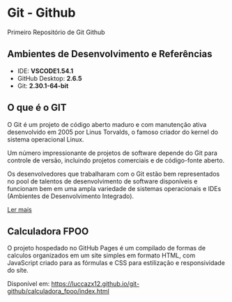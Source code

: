 # Git - Github
Primeiro Repositório de Git Github

## **Ambientes de Desenvolvimento e Referências**

* IDE:    **VSCODE1.54.1**
* GitHub Desktop: **2.6.5**
* Git: **2.30.1-64-bit**

## O que é o GIT

O Git é um projeto de código aberto maduro e com manutenção ativa desenvolvido em 2005 por Linus Torvalds, o famoso criador do kernel do sistema operacional Linux. 

Um número impressionante de projetos de software depende do Git para controle de versão, incluindo projetos comerciais e de código-fonte aberto. 

Os desenvolvedores que trabalharam com o Git estão bem representados no pool de talentos de desenvolvimento de software disponíveis e funcionam bem em uma ampla variedade de sistemas operacionais e IDEs (Ambientes de Desenvolvimento Integrado).

[Ler mais](https://www.atlassian.com/br/git/tutorials/what-is-git)


## Calculadora FPOO

O projeto hospedado no GitHub Pages é um compilado de formas de calculos organizados em um site simples em formato HTML, com JavaScript criado para as fórmulas e CSS para estilização e responsividade do síte.

Disponível em: https://luccazx12.github.io/git-github/calculadora_fpoo/index.html
